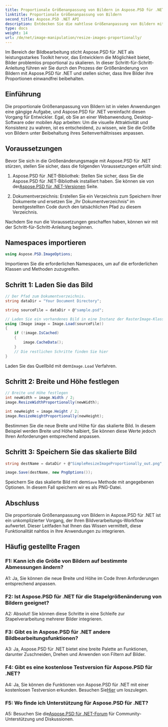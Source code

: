 ```yaml
---
title: Proportionale Größenanpassung von Bildern in Aspose.PSD für .NET
linktitle: Proportionale Größenanpassung von Bildern
second_title: Aspose.PSD .NET API
description: Entdecken Sie die nahtlose Größenanpassung von Bildern mit Aspose.PSD für .NET. Laden Sie die Bibliothek herunter, folgen Sie unserem Tutorial und verbessern Sie Ihre Bildverarbeitungsfunktionen.
type: docs
weight: 14
url: /de/net/image-manipulation/resize-images-proportionally/
---
```

Im Bereich der Bildbearbeitung sticht Aspose.PSD für .NET als leistungsstarkes Toolkit hervor, das Entwicklern die Möglichkeit bietet, Bilder problemlos proportional zu skalieren. In dieser Schritt-für-Schritt-Anleitung führen wir Sie durch den Prozess der Größenänderung von Bildern mit Aspose.PSD für .NET und stellen sicher, dass Ihre Bilder ihre Proportionen einwandfrei beibehalten.

## Einführung

Die proportionale Größenanpassung von Bildern ist in vielen Anwendungen eine gängige Aufgabe, und Aspose.PSD für .NET vereinfacht diesen Vorgang für Entwickler. Egal, ob Sie an einer Webanwendung, Desktop-Software oder mobilen App arbeiten: Um die visuelle Attraktivität und Konsistenz zu wahren, ist es entscheidend, zu wissen, wie Sie die Größe von Bildern unter Beibehaltung ihres Seitenverhältnisses anpassen.

## Voraussetzungen

Bevor Sie sich in die Größenänderungsmagie mit Aspose.PSD für .NET stürzen, stellen Sie sicher, dass die folgenden Voraussetzungen erfüllt sind:

1.  Aspose.PSD für .NET-Bibliothek: Stellen Sie sicher, dass Sie die Aspose.PSD für .NET-Bibliothek installiert haben. Sie können sie von der[Aspose.PSD für .NET-Versionen](https://releases.aspose.com/psd/net/) Seite.

2. Dokumentverzeichnis: Erstellen Sie ein Verzeichnis zum Speichern Ihrer Dokumente und ersetzen Sie „Ihr Dokumentverzeichnis“ im bereitgestellten Code durch den tatsächlichen Pfad zu diesem Verzeichnis.

Nachdem Sie nun die Voraussetzungen geschaffen haben, können wir mit der Schritt-für-Schritt-Anleitung beginnen.

## Namespaces importieren

```csharp
using Aspose.PSD.ImageOptions;
```

Importieren Sie die erforderlichen Namespaces, um auf die erforderlichen Klassen und Methoden zuzugreifen.

## Schritt 1: Laden Sie das Bild

```csharp
// Der Pfad zum Dokumentverzeichnis.
string dataDir = "Your Document Directory";

string sourceFile = dataDir + @"sample.psd";

// Laden Sie ein vorhandenes Bild in eine Instanz der RasterImage-Klasse
using (Image image = Image.Load(sourceFile))
{
	if (!image.IsCached)
	{
		image.CacheData();
	}
	// Die restlichen Schritte finden Sie hier
}
```

 Laden Sie das Quellbild mit dem`Image.Load` Verfahren.

## Schritt 2: Breite und Höhe festlegen

```csharp
// Breite und Höhe festlegen
int newWidth = image.Width / 2;
image.ResizeWidthProportionally(newWidth);

int newHeight = image.Height / 2;
image.ResizeHeightProportionally(newHeight);
```

Bestimmen Sie die neue Breite und Höhe für das skalierte Bild. In diesem Beispiel werden Breite und Höhe halbiert, Sie können diese Werte jedoch Ihren Anforderungen entsprechend anpassen.

## Schritt 3: Speichern Sie das skalierte Bild

```csharp
string destName = dataDir + @"SimpleResizeImageProportionally_out.png";

image.Save(destName, new PngOptions());
```

 Speichern Sie das skalierte Bild mit dem`Save` Methode mit angegebenen Optionen. In diesem Fall speichern wir es als PNG-Datei.

## Abschluss

Die proportionale Größenanpassung von Bildern in Aspose.PSD für .NET ist ein unkomplizierter Vorgang, der Ihren Bildverarbeitungs-Workflow aufwertet. Dieser Leitfaden hat Ihnen das Wissen vermittelt, diese Funktionalität nahtlos in Ihre Anwendungen zu integrieren.

## Häufig gestellte Fragen

### F1: Kann ich die Größe von Bildern auf bestimmte Abmessungen ändern?

A1: Ja, Sie können die neue Breite und Höhe im Code Ihren Anforderungen entsprechend anpassen.

### F2: Ist Aspose.PSD für .NET für die Stapelgrößenänderung von Bildern geeignet?

A2: Absolut! Sie können diese Schritte in eine Schleife zur Stapelverarbeitung mehrerer Bilder integrieren.

### F3: Gibt es in Aspose.PSD für .NET andere Bildbearbeitungsfunktionen?

A3: Ja, Aspose.PSD für .NET bietet eine breite Palette an Funktionen, darunter Zuschneiden, Drehen und Anwenden von Filtern auf Bilder.

### F4: Gibt es eine kostenlose Testversion für Aspose.PSD für .NET?

 A4: Ja, Sie können die Funktionen von Aspose.PSD für .NET mit einer kostenlosen Testversion erkunden. Besuchen Sie[Hier](https://releases.aspose.com/) um loszulegen.

### F5: Wo finde ich Unterstützung für Aspose.PSD für .NET?

 A5: Besuchen Sie die[Aspose.PSD für .NET-Forum](https://forum.aspose.com/c/psd/34) für Community-Unterstützung und Diskussionen.